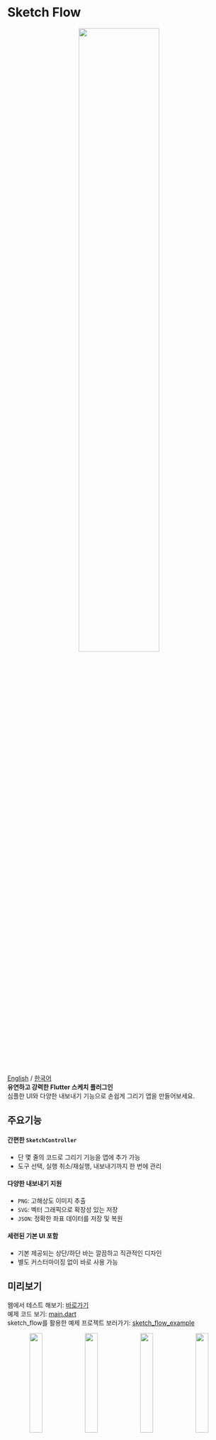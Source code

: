 # Sketch Flow
<p align="center">
<img width = "60%" src='https://github.com/user-attachments/assets/0b9a60b3-9bc4-4ea4-b917-a4cd25d12c9b' border='0' />
</p>


[English](https://github.com/JunYeong0314/sketch_flow/edit/main/README.md) / [한국어](https://github.com/JunYeong0314/sketch_flow/blob/main/README-KO.md)  
**유연하고 강력한 Flutter 스케치 플러그인**  
심플한 UI와 다양한 내보내기 기능으로 손쉽게 그리기 앱을 만들어보세요.



## 주요기능

#### 간편한 `SketchController`  
  - 단 몇 줄의 코드로 그리기 기능을 앱에 추가 가능
  - 도구 선택, 실행 취소/재실행, 내보내기까지 한 번에 관리

#### 다양한 내보내기 지원
- `PNG`: 고해상도 이미지 추출
- `SVG`: 벡터 그래픽으로 확장성 있는 저장
- `JSON`: 정확한 좌표 데이터를 저장 및 복원

#### 세련된 기본 UI 포함
- 기본 제공되는 상단/하단 바는 깔끔하고 직관적인 디자인
- 별도 커스터마이징 없이 바로 사용 가능

## 미리보기  
웹에서 테스트 해보기: [바로가기](https://fasoo-digitalpage.github.io/sketch_flow/)  
예제 코드 보기: [main.dart](https://github.com/fasoo-digitalpage/sketch_flow/blob/main/example/lib/main.dart)  
sketch_flow를 활용한 예제 프로젝트 보러가기: [sketch_flow_example](https://github.com/JunYeong0314/sketch_flow_example)

<p align="center">

<img width = "24%" src='https://github.com/user-attachments/assets/92eff9fe-c1f0-435a-970a-b0bf78f24b34' border='0'>
<img width = "24%" src='https://github.com/user-attachments/assets/22cbdbbd-86e8-47a7-9880-2d48bbdb0e0f' border='0'>
<img width = "24%" src='https://github.com/user-attachments/assets/d455aa41-d42c-456f-9011-fdc03e279aa7' border='0'>
<img width = "24%" src='https://github.com/user-attachments/assets/81e68979-80dc-4b7e-88b2-12fe60c66435' border='0'>
</p>

## 핵심 구성 요소
| Components                              | Description                                                        |
| ---------------------------------- | --------------------------------------------------------- |
| `SketchController`                 | **(필수)** 그리기 상태를 관리하는 핵심 컨트롤러. PNG/SVG/JSON으로 데이터 추출 가능 |
| `SketchBoard`                      | **(필수)** 사용자 입력(드로잉, 지우기 등)을 처리하는 메인 캔버스 위젯                         |
| `SketchTopBar` / `SketchBottomBar` | **(선택)** 기본 제공되는 상단/하단 도구바 UI 구성요소                             |

## 아키텍처
<p align="center">
<img width = "70%" src='https://github.com/user-attachments/assets/248da299-3e7b-4585-b7f0-f534daa731e4' border='0'>
</p>

## 사용방법
#### 패키지 설치
- `pubspec.yaml`에 추가: [최신 버전 확인](https://pub.dev/packages/sketch_flow/versions)
```dart
dependencies:
  sketch_flow: ^latest_version
```

#### `SketchController` 및 `SketchBoard` 설정
- `SketchController`는 그려진 데이터를 관리하는 핵심 클래스입니다.  
이 컨트롤러를 SketchBoard에 전달하면 사용자 입력을 처리하고 필요한 정보를 추출하거나 다시 로드할 수 있습니다.
```dart
final SketchController _controller = SketchController();
```

- PNG로 이미지를 추출하거나 화면을 저장하려면 `SketchBoard`에서 `GlobalKey`를 설정해야 합니다.  
이 키는 내부적으로 RepaintBoundary에 연결되어 있으며 이미지를 캡처하는 데 사용됩니다.
```dart
final GlobalKey _repaintKey = GlobalKey();
```

- `GlobalKey`를 생성했다면 `SketchBoard`에 전달합니다:
```dart
SketchBoard(
  controller: _controller,
  repaintKey: _repaintKey,
)
```
#### (선택) `SketchTopBar` `SketchBottomBar` 사용법  
- 사용하기 쉽고 다양한 매개변수를 통해 디자인적인 요소를 커스터마이징 할 수 있습니다.
```dart
Scaffold(
  appBar: SketchTopBar(controller: _controller),
  body: SketchBoard(controller: _controller),
  bottomNavigationBar: SketchBottomBar(controller: _sketchController),
)
```
> 💡 물론 UI를 자유롭게 구성할 수 있습니다.  
> `SketchController`를 제대로 연결하면 상/하단바 없이 원하는 방식으로 UI를 디자인 할 수 있습니다.

## 내보내기 & 불러오기
#### JSON (직렬화 / 역직렬화)
- `SketchController`를 사용해 그린 데이터를 JSON에 쉽게 직렬화/역직렬화를 할 수 있습니다.:
```dart
final json = _controller.toJson(); // 직렬화

_controller.fromJson(json: json); // 역직렬화
```
#### PNG
- `SketchController`를 사용해 그린 데이터를 PNG로 쉽게 내보낼 수 있습니다.  
`pixelRatio` 매개변수를 사용해 이미지 해상도를 조절할 수 있습니다:
```dart
final Uint8List? image = await _controller.extractPNG(
  repaintKey: _repaintKey,
  pixelRatio: 2.0, // Customize resolution
);
```
#### SVG
- `SketchController`를 사용해 그림을 SVG로 쉽게 내보낼 수 있습니다.  
필요에 맞게 캔버스 너비와 높이를 지정 할 수 있습니다.
```dart
final String svgCode = await _controller.extractSVG(
  width: 300.0, // Define canvas width
  height: 400.0, // Define canvas height
);
```

## 도구 개요
| 도구 유형   | 설명                                                                                      |
| ----------- | ------------------------------------------------------------------------------------------------ |
| **Move**    | 도면에 영향을 주지 않고 확대/축소 및 스크롤 할 수 있습니다.                        |
| **Pencil**  | 사용자 입력에 따라 선을 그립니다. 획의 두께, 색상, 불투명도를 설정 할 수 있습니다.  |
| **Brush**   | 부드러운 붓 효과가 적용된 선을 그립니다. 획의 두께, 색상, 불투명도를 설정 할 수 있습니다.     |
| **Highlighter**  | 형광펜과 유사한 반투명 선을 그립니다. 실제 평광펜 효과를 적용하기 위해 사전에 정의된 낮은 불투명도와 중간두께를 제공합니다.    |
| **Palette** | 사용자가 그림 도구의 색상을 선택 할 수 있습니다. |
| **Eraser**  | 획 지우개, 영역 지우개를 선택 할 수 있으며 그림을 지웁니다.    |
| **Line**  | 획 지우개, 영역 지우개를 선택 할 수 있으며 그림을 지웁니다.    |
| **Rectangle**  | 첫 번째 및 마지막 터치 포인트로 정의된 직사각형을 그립니다.    |
| **Circle**  | 첫 번째 터치와 마지막 터치 포인트로 경계가 있는 원을 그립니다.    |



